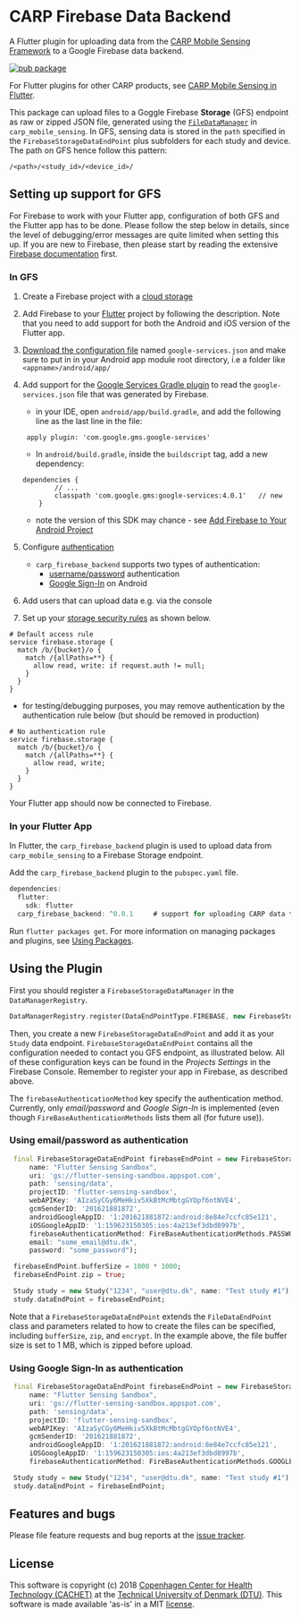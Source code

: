 # CARP Firebase Data Backend

A Flutter plugin for uploading data from the [CARP Mobile Sensing Framework](https://pub.dartlang.org/packages/carp_mobile_sensing) 
to a Google Firebase data backend.

[![pub package](https://img.shields.io/pub/v/carp_firebase_backend.svg)](https://pub.dartlang.org/packages/carp_firebase_backend)

For Flutter plugins for other CARP products, see [CARP Mobile Sensing in Flutter](https://github.com/cph-cachet/carp.sensing-flutter/blob/master/README.md).

This package can upload files to a Goggle Firebase **Storage** (GFS) endpoint as raw or zipped JSON file, generated using the 
[`FileDataManager`](https://pub.dartlang.org/documentation/carp_mobile_sensing/latest/datastore/FileDataManager-class.html) 
in `carp_mobile_sensing`.
In GFS, sensing data is stored in the `path` specified in the `FirebaseStorageDataEndPoint` plus subfolders for each study and device. 
The path on GFS hence follow this pattern:

`/<path>/<study_id>/<device_id>/`

## Setting up support for GFS

For Firebase to work with your Flutter app, configuration of both GFS and the Flutter app has to be done. 
Please follow the step below in details, since the level of debugging/error messages are quite limited 
when setting this up. If you are new to Firebase, then please start by reading the extensive 
[Firebase documentation](https://firebase.google.com/docs/) first.

### In GFS
1. Create a Firebase project with a [cloud storage](https://firebase.google.com/docs/storage/)
1. Add Firebase to your  [Flutter](https://firebase.google.com/docs/flutter/setup) project by following the description. 
Note that you need to add support for both the Android and iOS version of the Flutter app.
2.  [Download the configuration file](https://support.google.com/firebase/answer/7015592) named `google-services.json`
and make sure to put in in your Android app module root directory, i.e a folder like `<appname>/android/app/`
3. Add support for the [Google Services Gradle plugin](https://developers.google.com/android/guides/google-services-plugin)
 to read the `google-services.json` file that was generated by Firebase.
    * in your IDE, open `android/app/build.gradle`, and add the following line as the last line in the file:
    
     ` apply plugin: 'com.google.gms.google-services'`
    
    * In `android/build.gradle`, inside the `buildscript` tag, add a new dependency:
     ```
     dependencies {
             // ...
             classpath 'com.google.gms:google-services:4.0.1'   // new
         }
     ```
    * note the version of this SDK may chance - see [Add Firebase to Your Android Project](https://firebase.google.com/docs/android/setup#manually_add_firebase) 
4. Configure [authentication](https://firebase.google.com/docs/auth/)
    * `carp_firebase_backend` supports two types of authentication:
         * [username/password](https://firebase.google.com/docs/auth/android/password-auth) authentication
         * [Google Sign-In](https://firebase.google.com/docs/auth/android/google-signin) on Android
5. Add users that can upload data e.g. via the console
6. Set up your [storage security rules](https://firebase.google.com/docs/storage/security/start) as shown below.

```
# Default access rule
service firebase.storage {
  match /b/{bucket}/o {
    match /{allPaths=**} {
      allow read, write: if request.auth != null;
    }
  }
}
```

* for testing/debugging purposes, you may remove authentication by the authentication rule below (but should be removed
in production)

```
# No authentication rule
service firebase.storage {
  match /b/{bucket}/o {
    match /{allPaths=**} {
      allow read, write;
    }
  }
}
```

Your Flutter app should now be connected to Firebase.

### In your Flutter App

In Flutter, the `carp_firebase_backend` plugin is used to upload data from `carp_mobile_sensing` to a Firebase Storage endpoint.

Add the `carp_firebase_backend` plugin to the `pubspec.yaml` file.

```dart
dependencies:
  flutter:
    sdk: flutter
  carp_firebase_backend: ^0.0.1     # support for uploading CARP data to Firebase
```

Run `flutter packages get`. For more information on managing packages and plugins, 
see [Using Packages](https://flutter.io/using-packages/).


## Using the Plugin

First you should register a `FirebaseStorageDataManager` in the `DataManagerRegistry`.

````dart
DataManagerRegistry.register(DataEndPointType.FIREBASE, new FirebaseStorageDataManager());
````

Then, you create a new `FirebaseStorageDataEndPoint` and add it as your `Study` data endpoint.
`FirebaseStorageDataEndPoint` contains all the configuration needed to contact you GFS endpoint,
 as illustrated below. All of these configuration keys can be found in the _Projects Settings_ in the Firebase Console.
 Remember to register your app in Firebase, as described above.
 
The `firebaseAuthenticationMethod` key specify the authentication method. Currently, only _email/password_ and 
_Google Sign-In_ is implemented (even though `FireBaseAuthenticationMethods` lists them all (for future use)).

### Using email/password as authentication

````dart
 final FirebaseStorageDataEndPoint firebaseEndPoint = new FirebaseStorageDataEndPoint(DataEndPointType.FIREBASE,
     name: "Flutter Sensing Sandbox",
     uri: 'gs://flutter-sensing-sandbox.appspot.com',
     path: 'sensing/data',
     projectID: 'flutter-sensing-sandbox',
     webAPIKey: 'AIzaSyCGy6MeHkiv5XkBtMcMbtgGYOpf6ntNVE4',
     gcmSenderID: '201621881872',
     androidGoogleAppID: '1:201621881872:android:8e84e7ccfc85e121',
     iOSGoogleAppID: '1:159623150305:ios:4a213ef3dbd8997b',
     firebaseAuthenticationMethod: FireBaseAuthenticationMethods.PASSWORD,
     email: "some_email@dtu.dk",
     password: "some_password");

 firebaseEndPoint.bufferSize = 1000 * 1000;
 firebaseEndPoint.zip = true;

 Study study = new Study("1234", "user@dtu.dk", name: "Test study #1");
 study.dataEndPoint = firebaseEndPoint;

````

Note that a `FirebaseStorageDataEndPoint` extends the `FileDataEndPoint` class and parameters related to 
how to create the files can be specified, including `bufferSize`, `zip`, and `encrypt`.
In the example above, the file buffer size is set to 1 MB, which is zipped before upload.

### Using Google Sign-In as authentication

````dart
 final FirebaseStorageDataEndPoint firebaseEndPoint = new FirebaseStorageDataEndPoint(DataEndPointType.FIREBASE,
     name: "Flutter Sensing Sandbox",
     uri: 'gs://flutter-sensing-sandbox.appspot.com',
     path: 'sensing/data',
     projectID: 'flutter-sensing-sandbox',
     webAPIKey: 'AIzaSyCGy6MeHkiv5XkBtMcMbtgGYOpf6ntNVE4',
     gcmSenderID: '201621881872',
     androidGoogleAppID: '1:201621881872:android:8e84e7ccfc85e121',
     iOSGoogleAppID: '1:159623150305:ios:4a213ef3dbd8997b',
     firebaseAuthenticationMethod: FireBaseAuthenticationMethods.GOOGLE);

 Study study = new Study("1234", "user@dtu.dk", name: "Test study #1");
 study.dataEndPoint = firebaseEndPoint;

````

 
## Features and bugs

Please file feature requests and bug reports at the [issue tracker][tracker].

[tracker]: https://github.com/cph-cachet/carp.sensing/issues

## License

This software is copyright (c) 2018 [Copenhagen Center for Health Technology (CACHET)](http://www.cachet.dk/) at the [Technical University of Denmark (DTU)](http://www.dtu.dk).
This software is made available 'as-is' in a MIT [license](/LICENSE).

